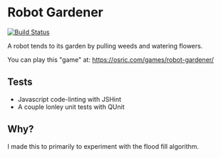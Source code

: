 Robot Gardener
==============

[![Build Status](https://travis-ci.org/cherdt/robot-gardener.svg?branch=master)](https://travis-ci.org/cherdt/robot-gardener)

A robot tends to its garden by pulling weeds and watering flowers.

You can play this "game" at:
https://osric.com/games/robot-gardener/

Tests
-----

* Javascript code-linting with JSHint
* A couple lonley unit tests with QUnit

Why?
----

I made this to primarily to experiment with the flood fill algorithm.